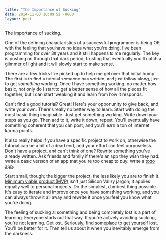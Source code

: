 ```yaml
--- 
title: "The Importance of Sucking"
date: 2014-11-03 10:09:52 -0800
layout: post
---
```


The importance of sucking.

One of the defining charactaristics of a successful programmer is being OK with the feeling that you have no idea what you're doing. I've been programming for over 30 years and it still happens to me regularly. The key is pushing on through that dark period, trusting that eventually you'll catch a glimmer of light and it will slowly start to make sense.

There are a few tricks I've picked up to help me get over that initial hump. The first is to find a tutorial someone has written, and just follow along, just to get *something* working. Once I have something working, no matter how basic, not only do I start to get a better sense of how all the pieces fit together, but I can start tweaking it and learn from how it responds.

Can't find a good tutorial? Great! Here's your opportunity to give back, and write your own. There's really no better way to learn. Start with doing the most basic thing imaginable. Just get something working. Write down your steps as you go. Then add to it, write it down, repeat. You'll eventually have something coherent that you can post, and you'll earn a ton of internet karma points.

It also really helps if you have a specific project to work on, otherwise the tutorial can be a bit of a dead end, and your effort can feel purposeless. Don't have a project, and can't think of one? Rewrite something you've already written. Ask friends and family if there's an app they wish they had. Write a basic version of an app that you're too cheap to buy. Write a [todo app](http://todomvc.com/).

Start small, though; the bigger the project, the less likely you are to finish it. [Minimum viable product (MVP)](http://en.wikipedia.org/wiki/Minimum_viable_product) isn't just Silicon Valley jargon; it applies equally well to personal projects. Do the simplest, dumbest thing possible. It's easy to iterate and improve once you have something working, and you can always throw it all away and rewrite it once you feel you know what you're doing.

The feeling of sucking at something and being completely lost is a part of learning. Everyone starts out that way. If you're actively avoiding sucking, you're not learning. Get lost. Seriously, find someplace to get yourself lost. You'll be better for it. Then tell us about it when you inevitably emerge from the darkness.
